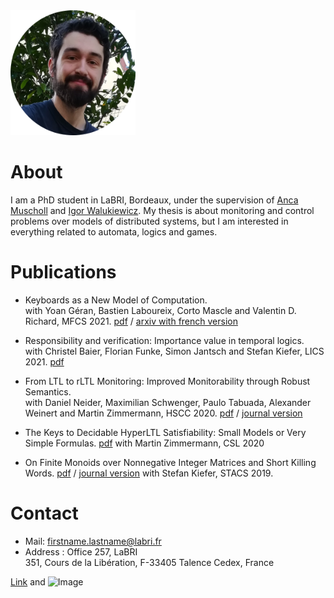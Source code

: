  
  <img src="/images/avatar.png" alt="avatar" width="200"/>


# About

I am a PhD student in LaBRI, Bordeaux, under the supervision of [Anca Muscholl](https://www.labri.fr/perso/anca/) and [Igor Walukiewicz](https://www.labri.fr/perso/igw/). My thesis is about monitoring and control problems over models of distributed systems, but I am interested in everything related to automata, logics and games.

# Publications

- Keyboards as a New Model of Computation.  
with Yoan Géran, Bastien Laboureix, Corto Mascle and Valentin D. Richard, MFCS 2021. [pdf](/papers/Keyboards.pdf) / [arxiv with french version](https://arxiv.org/abs/2102.10182)

- Responsibility and verification: Importance value in temporal logics.  
with Christel Baier, Florian Funke, Simon Jantsch and Stefan Kiefer, LICS 2021. [pdf](/papers/Responsibility.pdf)

- From LTL to rLTL Monitoring: Improved Monitorability through Robust Semantics.  
with Daniel Neider, Maximilian Schwenger, Paulo Tabuada, Alexander Weinert and Martin Zimmermann, HSCC 2020. [pdf](/papers/rLTL_monitoring.pdf) / [journal version](/papers/rLTL_monitoring_journal.pdf)

- The Keys to Decidable HyperLTL Satisfiability: Small Models or Very Simple Formulas. [pdf](/papers/HyperLTL_satisfiability.pdf)
with Martin Zimmermann, CSL 2020

- On Finite Monoids over Nonnegative Integer Matrices and Short Killing Words.  [pdf](/papers/Killing_words.pdf) / [journal version](/papers/Killing_words_journal.pdf)
with Stefan Kiefer, STACS 2019. 

# Contact

- Mail: firstname.lastname@labri.fr
- Address : Office 257, LaBRI  
351, Cours de la Libération, F-33405 Talence Cedex, France



[Link](url) and ![Image](src)

